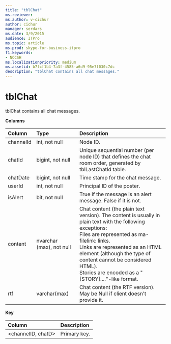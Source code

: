 ```yaml
---
title: "tblChat"
ms.reviewer: 
ms.author: v-cichur
author: cichur
manager: serdars
ms.date: 3/9/2015
audience: ITPro
ms.topic: article
ms.prod: skype-for-business-itpro
f1.keywords:
- NOCSH
ms.localizationpriority: medium
ms.assetid: b7fcf1b4-7a3f-4585-a6d9-95e7f030c7dc
description: "tblChat contains all chat messages."
---
```


# tblChat
 
tblChat contains all chat messages.
  
**Columns**

|**Column**|**Type**|**Description**|
|:-----|:-----|:-----|
|channelId  <br/> |int, not null  <br/> |Node ID.  <br/> |
|chatId  <br/> |bigint, not null  <br/> |Unique sequential number (per node ID) that defines the chat room order, generated by tblLastChatId table.  <br/> |
|chatDate  <br/> |bigint, not null  <br/> |Time stamp for the chat message.  <br/> |
|userId  <br/> |int, not null  <br/> |Principal ID of the poster.  <br/> |
|isAlert  <br/> |bit, not null  <br/> |True if the message is an alert message. False if it is not.  <br/> |
|content  <br/> |nvarchar (max), not null  <br/> | Chat content (the plain text version). The content is usually in plain text with the following exceptions: <br/>  Files are represented as ma-filelink: links. <br/>  Links are represented as an HTML element (although the type of content cannot be considered HTML). <br/>  Stories are encoded as a "[STORY]...."-like format. <br/> |
|rtf  <br/> |varchar(max)  <br/> |Chat content (the RTF version). May be Null if client doesn't provide it.  <br/> |
   
**Key**

|**Column**|**Description**|
|:-----|:-----|
|\<channelID, chatD\>  <br/> |Primary key.  <br/> |
   

